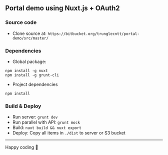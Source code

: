 ## Portal demo using Nuxt.js + OAuth2

### Source code

- Clone source at:
`https://bitbucket.org/trunglecntt/portal-demo/src/master/`

### Dependencies

- Global package:
```
npm install -g nuxt
npm install -g grunt-cli
```
- Project dependencies
```
npm install
```
### Build & Deploy
- Run server: `grunt dev`
- Run parallel with API: `grunt mock`
- Build: `nuxt build && nuxt export`
- Deploy: Copy all items in `./dist` to server or S3 bucket
---
Happy coding :beer:
